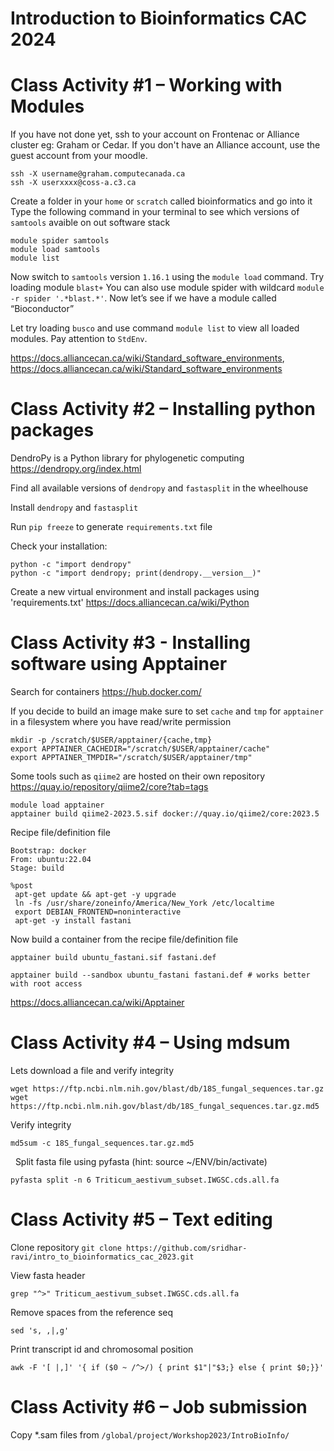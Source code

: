 # Introduction to Bioinformatics CAC 2024

# Class Activity #1 – Working with Modules

If you have not done yet, ssh to your account on Frontenac or Alliance cluster eg: Graham or Cedar. If you don't have an Alliance account, use the guest account from your moodle. 

```
ssh -X username@graham.computecanada.ca
ssh -X userxxxx@coss-a.c3.ca
```

Create a folder in your `home` or `scratch` called bioinformatics and go into it
Type the following command in your terminal to see which versions of `samtools` avaible on out software stack
```
module spider samtools
module load samtools
module list
```
Now switch to `samtools` version `1.16.1` using the `module load` command.
Try loading module `blast+`
You can also use module spider with wildcard `module -r spider '.*blast.*'`. Now let’s see if we have a module called “Bioconductor”

Let try loading `busco` and use command `module list` to view all loaded modules. Pay attention to `StdEnv`.

https://docs.alliancecan.ca/wiki/Standard_software_environments, https://docs.alliancecan.ca/wiki/Standard_software_environments


# Class Activity #2 – Installing python packages

DendroPy is a Python library for phylogenetic computing https://dendropy.org/index.html

Find all available versions of `dendropy` and `fastasplit` in the wheelhouse

Install `dendropy` and `fastasplit`

Run `pip freeze` to generate `requirements.txt` file

Check your installation:
```
python -c "import dendropy"
python -c "import dendropy; print(dendropy.__version__)"
```
Create a new virtual environment and install packages using 'requirements.txt'
https://docs.alliancecan.ca/wiki/Python

# Class Activity #3 - Installing software using Apptainer

Search for containers https://hub.docker.com/

If you decide to build an image make sure to set `cache` and `tmp` for `apptainer` in a filesystem where you have read/write permission 

```
mkdir -p /scratch/$USER/apptainer/{cache,tmp}
export APPTAINER_CACHEDIR="/scratch/$USER/apptainer/cache"
export APPTAINER_TMPDIR="/scratch/$USER/apptainer/tmp"
```

Some tools such as `qiime2` are hosted on their own repository https://quay.io/repository/qiime2/core?tab=tags

````
module load apptainer
apptainer build qiime2-2023.5.sif docker://quay.io/qiime2/core:2023.5
````

Recipe file/definition file
```
Bootstrap: docker
From: ubuntu:22.04
Stage: build

%post
 apt-get update && apt-get -y upgrade
 ln -fs /usr/share/zoneinfo/America/New_York /etc/localtime
 export DEBIAN_FRONTEND=noninteractive
 apt-get -y install fastani
```

Now build a container from the recipe file/definition file

```
apptainer build ubuntu_fastani.sif fastani.def

apptainer build --sandbox ubuntu_fastani fastani.def # works better with root access

```
https://docs.alliancecan.ca/wiki/Apptainer
# Class Activity #4 – Using mdsum

Lets download a file and verify integrity
     
```
wget https://ftp.ncbi.nlm.nih.gov/blast/db/18S_fungal_sequences.tar.gz
wget https://ftp.ncbi.nlm.nih.gov/blast/db/18S_fungal_sequences.tar.gz.md5
```
Verify integrity
```
md5sum -c 18S_fungal_sequences.tar.gz.md5
```
   
Split fasta file using pyfasta (hint: source ~/ENV/bin/activate)
```
pyfasta split -n 6 Triticum_aestivum_subset.IWGSC.cds.all.fa
```
# Class Activity #5 – Text editing

Clone repository `git clone https://github.com/sridhar-ravi/intro_to_bioinformatics_cac_2023.git`

View fasta header

```
grep "^>" Triticum_aestivum_subset.IWGSC.cds.all.fa
```
Remove spaces from the reference seq
```
sed 's, ,|,g' 
```
Print transcript id and chromosomal position
```
awk -F '[ |,]' '{ if ($0 ~ /^>/) { print $1"|"$3;} else { print $0;}}'
```
# Class Activity #6 – Job submission

Copy *.sam files from `/global/project/Workshop2023/IntroBioInfo/`
